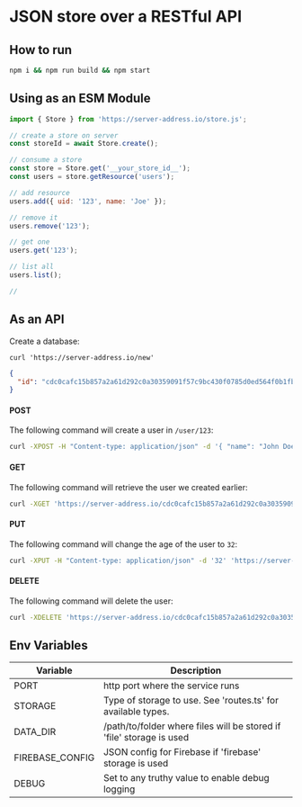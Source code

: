 # JSON store over a RESTful API

## How to run

```bash
npm i && npm run build && npm start
```

## Using as an ESM Module

```js
import { Store } from 'https://server-address.io/store.js';

// create a store on server
const storeId = await Store.create();

// consume a store
const store = Store.get('__your_store_id__');
const users = store.getResource('users');

// add resource
users.add({ uid: '123', name: 'Joe' });

// remove it
users.remove('123');

// get one
users.get('123');

// list all
users.list();

//
```

## As an API

Create a database:

`curl 'https://server-address.io/new'`

```json
{
  "id": "cdc0cafc15b857a2a61d292c0a30359091f57c9bc430f0785d0ed564f0b1fb9b"
}
```

#### POST

The following command will create a user in `/user/123`:

```bash
curl -XPOST -H "Content-type: application/json" -d '{ "name": "John Doe" }' 'https://server-address.io/cdc0cafc15b857a2a61d292c0a30359091f57c9bc430f0785d0ed564f0b1fb9b/user/123'
```

#### GET

The following command will retrieve the user we created earlier:

```bash
curl -XGET 'https://server-address.io/cdc0cafc15b857a2a61d292c0a30359091f57c9bc430f0785d0ed564f0b1fb9b/user/123'
```

#### PUT

The following command will change the age of the user to `32`:

```bash
curl -XPUT -H "Content-type: application/json" -d '32' 'https://server-address.io/cdc0cafc15b857a2a61d292c0a30359091f57c9bc430f0785d0ed564f0b1fb9b/user/123/age'
```

#### DELETE

The following command will delete the user:

```bash
curl -XDELETE 'https://server-address.io/cdc0cafc15b857a2a61d292c0a30359091f57c9bc430f0785d0ed564f0b1fb9b/user/123'
```

## Env Variables

| Variable          | Description                                                           |
| ----------------- | --------------------------------------------------------------------- |
| PORT              | http port where the service runs                                      |
| STORAGE           | Type of storage to use. See 'routes.ts' for available types.          |
| DATA_DIR          | /path/to/folder where files will be stored if 'file' storage is used  |
| FIREBASE_CONFIG   | JSON config for Firebase if 'firebase' storage is used                |
| DEBUG             | Set to any truthy value to enable debug logging                       |
